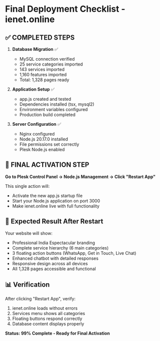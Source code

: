 # Final Deployment Checklist - ienet.online

## ✅ COMPLETED STEPS

1. **Database Migration** ✅
   - MySQL connection verified
   - 25 service categories imported
   - 143 services imported  
   - 1,160 features imported
   - Total: 1,328 pages ready

2. **Application Setup** ✅
   - app.js created and tested
   - Dependencies installed (tsx, mysql2)
   - Environment variables configured
   - Production build completed

3. **Server Configuration** ✅
   - Nginx configured
   - Node.js 20.17.0 installed
   - File permissions set correctly
   - Plesk Node.js enabled

## 🚀 FINAL ACTIVATION STEP

**Go to Plesk Control Panel → Node.js Management → Click "Restart App"**

This single action will:
- Activate the new app.js startup file
- Start your Node.js application on port 3000
- Make ienet.online live with full functionality

## 🎯 Expected Result After Restart

Your website will show:
- Professional India Espectacular branding
- Complete service hierarchy (6 main categories)
- 3 floating action buttons (WhatsApp, Get in Touch, Live Chat)
- Enhanced chatbot with detailed responses
- Responsive design across all devices
- All 1,328 pages accessible and functional

## 📊 Verification

After clicking "Restart App", verify:
1. ienet.online loads without errors
2. Services menu shows all categories
3. Floating buttons respond correctly
4. Database content displays properly

**Status: 99% Complete - Ready for Final Activation**